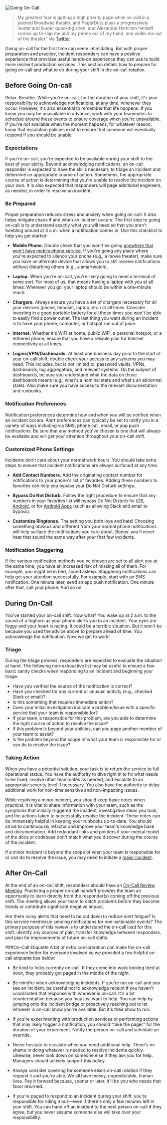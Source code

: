 ![Going On-Call](/assets/images/headers/FSO-OnCall.png)

> My greatest fear is getting a high priority page while on-call in a packed Broadway theater, and PagerDuty plays a progressively louder and louder quacking siren, and Alexander Hamilton himself comes up to slap me and my phone out of my hand, and walks me out of the theater” via [Twitter](https://twitter.com/JulianVModesto/status/1222279149819256832)

Going on-call for the first time can seem intimidating. But with proper preparation and practice, incident responders can have a positive experience that provides useful hands-on experience they can use to build more resilient production services. This section details how to prepare for going on-call and what to do during your shift in the on-call rotation.

## Before Going On-call
Relax. Breathe. While you're on-call, for the duration of your shift, it's your responsibility to acknowledge notifications, at any time, whenever they occur. However, it's also essential to remember that life happens. If you know you may be unavailable in advance, work with your teammates to schedule around these events to ensure coverage when you're unavailable. If you're not available when the moment happens, for whatever reason, know that escalation policies exist to ensure that someone will eventually respond if you should be unable.

### Expectations
If you're on-call, you're expected to be available during your shift to the best of your ability. Beyond acknowledging notifications, an on-call responder is expected to have the skills necessary to triage an incident and determine an appropriate course of action. Sometimes, the appropriate course of action is determining that you're unable to resolve the incident on your own. It is also expected that responders will page additional engineers, as needed, in order to resolve an incident.

### Be Prepared
Proper preparation reduces stress and anxiety when going on-call. It also helps mitigate chaos if and when an incident occurs. The first step to going on-call is to understand exactly what you will need so that you aren't fumbling around at 3 a.m. when a notification comes in. Use this checklist to help you get started:

- **Mobile Phone.** Double check that you won't be going [anywhere that won't have mobile phone service](https://www.opensignal.com/networks). If you're going any place where you're expected to silence your phone (e.g., a movie theater), make sure you have an alternate device that allows you to still receive notifications without disturbing others (e.g., a smartwatch).

- **Laptop.** When you're on-call, you're likely going to need a terminal of some sort. For most of us, that means having a laptop with you at all times. Wherever you go, your laptop should be within a one-minute reach.

- **Chargers.** Always ensure you have a set of chargers necessary for all your devices (phone, headset, laptop, etc.) at all times. Consider investing in a good portable battery for all those times you won't be able to easily find a power outlet. The last thing you want during an incident is to have your phone, computer, or hotspot run out of juice.

- **Internet.** Whether it's WiFi at home, public WiFi, a personal hotspot, or a tethered phone, ensure that you have a reliable plan for Internet connectivity at all times.

- **Logins/VPN/Dashboards.** At least one business day prior to the start of your on-call shift, double check your access to any systems you may need. This includes, but is not limited to, password vaults, VPNs, dashboards, log aggregators, and relevant systems. On the subject of dashboards, be sure you understand what the data on those dashboards means (e.g., what's a nominal state and what's an abnormal state). Also make sure you have access to the relevant documentation and runbooks.

### Notification Preferences
Notification preferences determine how and when you will be notified when an incident occurs. Alert preferences can typically be set to notify you in a variety of ways including via SMS, phone call, email, or app push notifications. Be sure that any method you've chosen is one that will always be available and will get your attention throughout your on-call shift.

### Customized Phone Settings
Incidents don't care about your normal work hours. You should take extra steps to ensure that incident notifications are always surfaced at any time.

- **Add Contact Numbers.** Add the originating contact number for notifications to your phone's list of favorites. Adding these numbers to favorites can help you bypass your Do Not Disturb settings.

- **Bypass Do Not Disturb.** Follow the right procedure to ensure that any numbers in your favorites list will bypass Do Not Disturb for [iOS](https://support.apple.com/en-us/HT204321), [Android](https://support.google.com/android/answer/9069335?hl=en), or for [Android Apps](https://www.techrepublic.com/article/how-to-allow-an-app-notification-to-override-do-not-disturb-in-android-nougat/) (such as allowing Slack and email to bypass).

- **Customize Ringtones.** The setting you both love and hate! Choosing something obvious and different from your normal phone notifications will help surface the notifications you care about. Bonus: you'll never hear that sound the same way after your first few incidents.

### Notification Staggering
If the various notification methods you've chosen are set to all alert you at the same time, you have an increased risk of missing all of them. For example, you might be in bed, sound asleep. Staggering notifications can help get your attention successfully. For example, start with an SMS notification. One minute later, send an app push notification. One minute after that, call your phone. And so on.

## During On-Call
You've started your on-call shift. Now what? You wake up at 2 a.m. to the sound of a foghorn as your phone alerts you to an incident. Your eyes are foggy and your heart is racing. It could be a terrible situation. But it won't be because you used the advice above to prepare ahead of time. You acknowledge the notification. Now we get to work!

### Triage
During the triage process, responders are expected to evaluate the situation at hand. The following non-exhaustive list may be useful to ensure a few basic sanity checks when responding to an incident and beginning your triage.

- Have you verified the source of the notification is correct?
- Have you checked for any current or unusual activity (e.g., checked Slack or email)?
- Is this something that requires immediate action?
- Does your initial investigation indicate a problem/issue with a specific service that your team is responsible for?
- If your team is responsible for this problem, are you able to determine the right course of action to resolve the issue?
- If this problem is beyond your abilities, can you page another member of your team to assist?
- Is the problem beyond the scope of what your team is responsible for or can do to resolve the issue?

### Taking Action
When you have a potential solution, your task is to return the service to full operational status. You have the authority to dive right in to fix what needs to be fixed, involve other teammates as needed, and escalate to an appropriate severity level if necessary. You also have the authority to delay additional work for non-time sensitive and non-impacting issues.

While resolving a minor incident, you should keep basic notes when practical. It is vital to share information with your team, such as the symptoms that initially triggered the incident, investigative steps you took, and the actions taken to successfully resolve the incident. These notes can be immensely helpful in keeping your runbooks up-to-date. You should strive to continuously refactor and improve your team's knowledge base and documentation. Add redundant links and pointers if your mental model of the docs or codebase don't match what you discover during the course of the incident.

If a minor incident is beyond the scope of what your team is responsible for or can do to resolve the issue, you may need to initiate a [major incident](https://response.pagerduty.com).

## After On-Call
At the end of an on-call shift, responders should have an [On-Call Review Meeting](https://reviews.pagerduty.com/reviews/oncall/). Practicing a proper on-call handoff provides the team an opportunity to learn directly from the responder(s) coming off the previous shift. The meeting allows your team to catch problems before they become trends or contribute significant negative impact.

Are there noisy alerts that need to be cut down to reduce alert fatigue? Is this service needlessly sending notifications for non-actionable events? The primary purpose of this review is to understand the on-call load for this shift, identify any sources of pain, transfer knowledge between responders, and plan for improvements of future on-call shifts.

###On-Call Etiquette
A bit of extra consideration can make the on-call experience better for everyone involved so we provided a few helpful on-call etiquette tips below:

- Be kind to folks currently on-call. If they come into work looking tired at noon, they probably got paged in the middle of the night.

- Be mindful when acknowledging incidents. If you're not on-call and you see an incident, be careful not to acknowledge receipt if you haven't coordinated that response with whoever is on-call. It's a bit counterintuitive because you may just want to help. You can help by jumping onto the incident bridge or proactively reaching out to let whoever is on-call know you're available. But it's their show to run.

- If you're experimenting with production services or performing actions that may likely trigger a notification, you should "take the pager" for the duration of your experiment. Notify the person on-call and schedule an override.

- Never hesitate to escalate when you need additional help. There's no shame in doing whatever is needed to resolve incidents quickly. Likewise, never look down on someone else if they ask you for help. Managers should actively support this policy.

- Always consider covering for someone else’s on-call rotation if they request it and you're able. We all have messy, unpredictable, human lives. Pay it forward because, sooner or later, it'll be you who needs that favor returned.

- If you're paged to respond to an incident during your shift, you're responsible for riding it out—even if there's only a few minutes left in your shift. You can hand off an incident to the next person on-call if they agree, but you never assume someone else will take over your responsibility.
